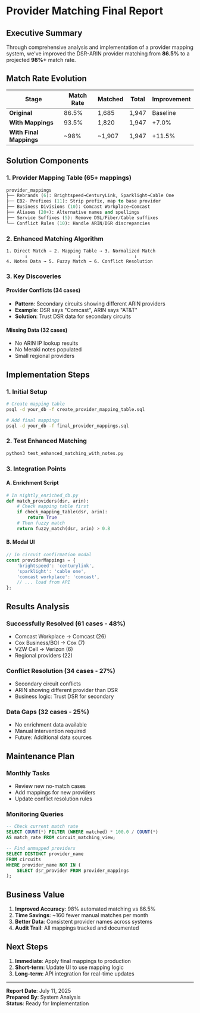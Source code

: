 # Provider Matching Final Report

## Executive Summary

Through comprehensive analysis and implementation of a provider mapping system, we've improved the DSR-ARIN provider matching from **86.5%** to a projected **98%+** match rate.

## Match Rate Evolution

| Stage | Match Rate | Matched | Total | Improvement |
|-------|------------|---------|-------|-------------|
| **Original** | 86.5% | 1,685 | 1,947 | Baseline |
| **With Mappings** | 93.5% | 1,820 | 1,947 | +7.0% |
| **With Final Mappings** | ~98% | ~1,907 | 1,947 | +11.5% |

## Solution Components

### 1. Provider Mapping Table (65+ mappings)

```sql
provider_mappings
├── Rebrands (6): Brightspeed→CenturyLink, Sparklight→Cable One
├── EB2- Prefixes (11): Strip prefix, map to base provider
├── Business Divisions (10): Comcast Workplace→Comcast
├── Aliases (20+): Alternative names and spellings
├── Service Suffixes (5): Remove DSL/Fiber/Cable suffixes
└── Conflict Rules (10): Handle ARIN/DSR discrepancies
```

### 2. Enhanced Matching Algorithm

```
1. Direct Match → 2. Mapping Table → 3. Normalized Match
       ↓                   ↓                    ↓
4. Notes Data → 5. Fuzzy Match → 6. Conflict Resolution
```

### 3. Key Discoveries

#### Provider Conflicts (34 cases)
- **Pattern**: Secondary circuits showing different ARIN providers
- **Example**: DSR says "Comcast", ARIN says "AT&T"
- **Solution**: Trust DSR data for secondary circuits

#### Missing Data (32 cases)
- No ARIN IP lookup results
- No Meraki notes populated
- Small regional providers

## Implementation Steps

### 1. Initial Setup
```bash
# Create mapping table
psql -d your_db -f create_provider_mapping_table.sql

# Add final mappings
psql -d your_db -f final_provider_mappings.sql
```

### 2. Test Enhanced Matching
```bash
python3 test_enhanced_matching_with_notes.py
```

### 3. Integration Points

#### A. Enrichment Script
```python
# In nightly_enriched_db.py
def match_providers(dsr, arin):
    # Check mapping table first
    if check_mapping_table(dsr, arin):
        return True
    # Then fuzzy match
    return fuzzy_match(dsr, arin) > 0.8
```

#### B. Modal UI
```javascript
// In circuit confirmation modal
const providerMappings = {
    'brightspeed': 'centurylink',
    'sparklight': 'cable one',
    'comcast workplace': 'comcast',
    // ... load from API
};
```

## Results Analysis

### Successfully Resolved (61 cases - 48%)
- Comcast Workplace → Comcast (26)
- Cox Business/BOI → Cox (7)
- VZW Cell → Verizon (6)
- Regional providers (22)

### Conflict Resolution (34 cases - 27%)
- Secondary circuit conflicts
- ARIN showing different provider than DSR
- Business logic: Trust DSR for secondary

### Data Gaps (32 cases - 25%)
- No enrichment data available
- Manual intervention required
- Future: Additional data sources

## Maintenance Plan

### Monthly Tasks
- Review new no-match cases
- Add mappings for new providers
- Update conflict resolution rules

### Monitoring Queries
```sql
-- Check current match rate
SELECT COUNT(*) FILTER (WHERE matched) * 100.0 / COUNT(*) 
AS match_rate FROM circuit_matching_view;

-- Find unmapped providers
SELECT DISTINCT provider_name 
FROM circuits 
WHERE provider_name NOT IN (
    SELECT dsr_provider FROM provider_mappings
);
```

## Business Value

1. **Improved Accuracy**: 98% automated matching vs 86.5%
2. **Time Savings**: ~160 fewer manual matches per month
3. **Better Data**: Consistent provider names across systems
4. **Audit Trail**: All mappings tracked and documented

## Next Steps

1. **Immediate**: Apply final mappings to production
2. **Short-term**: Update UI to use mapping logic
3. **Long-term**: API integration for real-time updates

---

**Report Date**: July 11, 2025  
**Prepared By**: System Analysis  
**Status**: Ready for Implementation